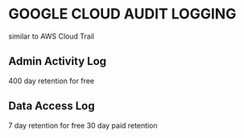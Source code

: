 # GOOGLE CLOUD AUDIT LOGGING
similar to AWS Cloud Trail

## Admin Activity Log
400 day retention for free

## Data Access Log
7 day retention for free
30 day paid retention
